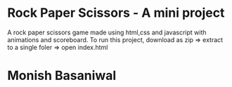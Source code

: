 # Rock Paper Scissors - A mini project

A rock paper scissors game made using html,css and javascript with animations and scoreboard.
To run this project, download as zip => extract to a single foler => open index.html

# Monish Basaniwal
